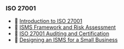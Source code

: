 ### ISO 27001

- 📗 [Introduction to ISO 27001](./introduction-to-iso-27001.md)
- 📗 [ISMS Framework and Risk Assessment](./isms-framework-and-risk-assessment.md)
- 📗 [ISO 27001 Auditing and Certification](./iso-27001-auditing-and-certification.md)
- 🧪 [Designing an ISMS for a Small Business](https://github.com/breatheco-de/implement-isms-iso-27001-to-small-business)

